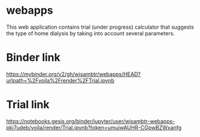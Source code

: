 # webapps
This web application contains trial (under progress) calculator that suggests the type of home dialysis by taking into account several parameters.

# Binder link
https://mybinder.org/v2/gh/wisambtr/webapps/HEAD?urlpath=%2Fvoila%2Frender%2FTrial.ipynb


# Trial link
https://notebooks.gesis.org/binder/jupyter/user/wisambtr-webapps-pkj7udeb/voila/render/Trial.ipynb?token=umuiwAUHR-CGpwBZWxanfg
